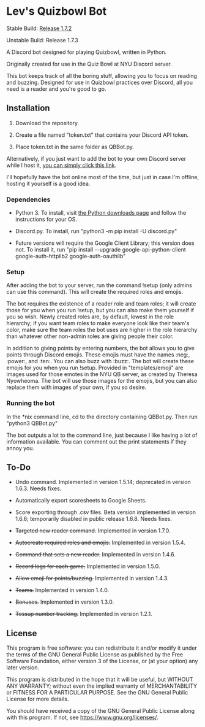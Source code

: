 # Lev's Quizbowl Bot

Stable Build: [Release 1.7.2](https://github.com/LevBernstein/LevQuizbowlBot/releases/tag/v1.7.2)

Unstable Build: Release 1.7.3

A Discord bot designed for playing Quizbowl, written in Python.

Originally created for use in the Quiz Bowl at NYU Discord server.

This bot keeps track of all the boring stuff, allowing you to focus on reading and buzzing. Designed for use in Quizbowl practices over Discord, all you need is a reader and you're good to go.

## Installation

1. Download the repository.

2. Create a file named "token.txt" that contains your Discord API token.

3. Place token.txt in the same folder as QBBot.py.

Alternatively, if you just want to add the bot to your own Discord 
server while I host it, [you can simply click this link](https://discord.com/api/oauth2/authorize?client_id=776233398954885140&permissions=8&scope=bot).

I'll hopefully have the bot online most of the time, but just in case I'm offline, hosting it
yourself is a good idea.

### Dependencies

* Python 3. To install, visit [the Python downloads page](https://python.org/downloads/) and follow the instructions for your OS.

* Discord.py. To install, run "python3 -m pip install -U discord.py"

* Future versions will require the Google Client Library; this version does not. To install it, run "pip install --upgrade google-api-python-client google-auth-httplib2 google-auth-oauthlib"

### Setup

After adding the bot to your server, run the command !setup (only admins can use this command). This will create the required roles and emojis.

The bot requires the existence of a reader role and team roles; it will create those for you when you run !setup, but you can also make them yourself if you so wish.
Newly created roles are, by default, lowest in the role hierarchy; if you want team roles to make everyone look like their team's color, make sure the team roles the bot uses
are higher in the role hierarchy than whatever other non-admin roles are giving people their color.

In addition to giving points by entering numbers, the bot allows you to give points through Discord emojis.
These emojis must have the names :neg:, :power:, and :ten:. You can also buzz with :buzz:.
The bot will create these emojis for you when you run !setup.
Provided in "templates/emoji" are images used for those emotes in the NYU QB server, as created by Theresa Nyowheoma.
The bot will use those images for the emojis, but you can also replace them with images of your own, if you so desire.

### Running the bot

In the *nix command line, cd to the directory containing QBBot.py. Then run "python3 QBBot.py"

The bot outputs a lot to the command line, just because I like having a lot of information available.
You can comment out the print statements if they annoy you.

## To-Do

* Undo command. Implemented in version 1.5.14; deprecated in version 1.6.3. Needs fixes.

* Automatically export scoresheets to Google Sheets.

* Score exporting through .csv files. Beta version implemented in version 1.6.6; temporarily disabled in public release 1.6.8. Needs fixes.

* <strike>Targeted new reader command.</strike> Implemented in version 1.7.0.

* <strike>Autocreate required roles and emojis.</strike> Implemented in version 1.5.4.

* <strike>Command that sets a new reader.</strike> Implemented in version 1.4.6.

* <strike>Record logs for each game.</strike> Implemented in version 1.5.0.

* <strike>Allow emoji for points/buzzing.</strike> Implemented in version 1.4.3.

* <strike>Teams.</strike> Implemented in version 1.4.0.

* <strike>Bonuses.</strike> Implemented in version 1.3.0.

* <strike>Tossup number tracking.</strike> Implemented in version 1.2.1.

## License
This program is free software: you can redistribute it and/or modify
it under the terms of the GNU General Public License as published by
the Free Software Foundation, either version 3 of the License, or
(at your option) any later version.

This program is distributed in the hope that it will be useful,
but WITHOUT ANY WARRANTY; without even the implied warranty of
MERCHANTABILITY or FITNESS FOR A PARTICULAR PURPOSE.  See the
GNU General Public License for more details.

You should have received a copy of the GNU General Public License
along with this program.  If not, see <https://www.gnu.org/licenses/>.
